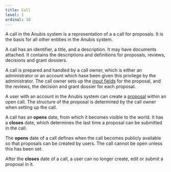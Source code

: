 ```yaml
---
title: Call
level: 1
ordinal: 10
---
```


A call in the Anubis system is a representation of a a call for
proposals. It is the basis for all other entities in the Anubis
system.

A call has an identifier, a title, and a description. It may have
documents attached. It contains the descriptions and definitions for
proposals, reviews, decisions and grant dossiers.

A call is prepared and handled by a call owner, which is either an
administrator or an account which hase been given this privilege by
the administrator. The call owner sets up the
[input fields](/documentation/input-field-types) for the proposal, and
the reviews, the decision and grant dossier for each proposal.

A user with an account in the Anubis system  can create a
[proposal](/documentation/proposal) within an open call. The structure
of the proposal is determined by the call owner when setting up the
call.

A call has an **opens** date, from which it becomes visible to the
world. It has a **closes** date, which determines the last time a
proposal can be submitted in the call.

The **opens** date of a call defines when the call becomes publicly
available so that proposals can be created by users. The call cannot
be open unless this has been set.

After the **closes** date of a call, a user can no longer create, edit
or submit a proposal in it.

